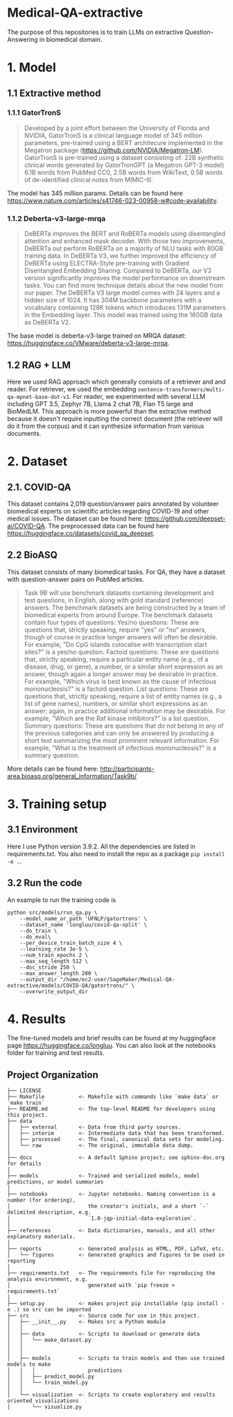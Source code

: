 Medical-QA-extractive
==============================

The purpose of this repositories is to train LLMs on extractive Question-Answering in biomedical domain.

# 1. Model
## 1.1 Extractive method
### 1.1.1 GatorTronS
>Developed by a joint effort between the University of Florida and NVIDIA, GatorTronS is a clinical language model of 345 million parameters, pre-trained using a BERT architecure implemented in the Megatron package (https://github.com/NVIDIA/Megatron-LM). GatorTronS is pre-trained using a dataset consisting of: 22B synthetic clinical words generated by GatorTronGPT (a Megatron GPT-3 model) 6.1B words from PubMed CC0, 2.5B words from WikiText, 0.5B words of de-identified clinical notes from MIMIC-III.

The model has 345 million params. Details can be found here https://www.nature.com/articles/s41746-023-00958-w#code-availability.

### 1.1.2 Deberta-v3-large-mrqa
>DeBERTa improves the BERT and RoBERTa models using disentangled attention and enhanced mask decoder. With those two improvements, DeBERTa out perform RoBERTa on a majority of NLU tasks with 80GB training data.
In DeBERTa V3, we further improved the efficiency of DeBERTa using ELECTRA-Style pre-training with Gradient Disentangled Embedding Sharing. Compared to DeBERTa, our V3 version significantly improves the model performance on downstream tasks. You can find more technique details about the new model from our paper.
The DeBERTa V3 large model comes with 24 layers and a hidden size of 1024. It has 304M backbone parameters with a vocabulary containing 128K tokens which introduces 131M parameters in the Embedding layer. This model was trained using the 160GB data as DeBERTa V2.

The base model is deberta-v3-large trained on MRQA dataset: https://huggingface.co/VMware/deberta-v3-large-mrqa.

## 1.2 RAG + LLM
Here we used RAG approach which generally consists of a retriever and and reader. For retriever, we used the embedding `sentence-transformers/multi-qa-mpnet-base-dot-v1`. For reader, we experimented with several LLM including GPT 3.5, Zephyr 7B, Llama 2 chat 7B, Flan T5 large and BioMedLM. This approach is more powerful than the extractive method because it doesn't require inputting the correct document (the retriever will do it from the corpus) and it can synthesize information from various documents.

# 2. Dataset
## 2.1. COVID-QA
This dataset contains 2,019 question/answer pairs annotated by volunteer biomedical experts on scientific articles regarding COVID-19 and other medical issues. The dataset can be found here: https://github.com/deepset-ai/COVID-QA. The preprocessed data can be found here https://huggingface.co/datasets/covid_qa_deepset.

## 2.2 BioASQ
This dataset consists of many biomedical tasks. For QA, they have a dataset with question-answer pairs on PubMed articles.
>Task 9B will use benchmark datasets containing development and test questions, in English, along with gold standard (reference) answers. The benchmark datasets are being constructed by a team of biomedical experts from around Europe.
The benchmark datasets contain four types of questions:
Yes/no questions: These are questions that, strictly speaking, require "yes" or "no" answers, though of course in practice longer answers will often be desirable. For example, "Do CpG islands colocalise with transcription start sites?" is a yes/no question.
Factoid questions: These are questions that, strictly speaking, require a particular entity name (e.g., of a disease, drug, or gene), a number, or a similar short expression as an answer, though again a longer answer may be desirable in practice. For example, "Which virus is best known as the cause of infectious mononucleosis?" is a factoid question.
List questions: These are questions that, strictly speaking, require a list of entity names (e.g., a list of gene names), numbers, or similar short expressions as an answer; again, in practice additional information may be desirable. For example, "Which are the Raf kinase inhibitors?" is a list question.
Summary questions: These are questions that do not belong in any of the previous categories and can only be answered by producing a short text summarizing the most prominent relevant information. For example, "What is the treatment of infectious mononucleosis?" is a summary question.

More details can be found here: http://participants-area.bioasq.org/general_information/Task9b/

# 3. Training setup
## 3.1 Environment
Here I use Python version 3.9.2. All the dependencies are listed in requirements.txt.
You also need to install the repo as a package `pip install -e .`.

## 3.2 Run the code
An example to run the training code is
```
python src/models/run_qa.py \
    --model_name_or_path 'UFNLP/gatortrons' \
    --dataset_name 'longluu/covid-qa-split' \
    --do_train \
    --do_eval\
    --per_device_train_batch_size 4 \
    --learning_rate 3e-5 \
    --num_train_epochs 2 \
    --max_seq_length 512 \
    --doc_stride 250 \
    --max_answer_length 200 \
    --output_dir "/home/ec2-user/SageMaker/Medical-QA-extractive/models/COVID-QA/gatortrons/" \
    --overwrite_output_dir
```

# 4. Results
The fine-tuned models and brief results can be found at my huggingface page https://huggingface.co/longluu.
You can also look at the notebooks folder for training and test results.

Project Organization
------------

    ├── LICENSE
    ├── Makefile           <- Makefile with commands like `make data` or `make train`
    ├── README.md          <- The top-level README for developers using this project.
    ├── data
    │   ├── external       <- Data from third party sources.
    │   ├── interim        <- Intermediate data that has been transformed.
    │   ├── processed      <- The final, canonical data sets for modeling.
    │   └── raw            <- The original, immutable data dump.
    │
    ├── docs               <- A default Sphinx project; see sphinx-doc.org for details
    │
    ├── models             <- Trained and serialized models, model predictions, or model summaries
    │
    ├── notebooks          <- Jupyter notebooks. Naming convention is a number (for ordering),
    │                         the creator's initials, and a short `-` delimited description, e.g.
    │                         `1.0-jqp-initial-data-exploration`.
    │
    ├── references         <- Data dictionaries, manuals, and all other explanatory materials.
    │
    ├── reports            <- Generated analysis as HTML, PDF, LaTeX, etc.
    │   └── figures        <- Generated graphics and figures to be used in reporting
    │
    ├── requirements.txt   <- The requirements file for reproducing the analysis environment, e.g.
    │                         generated with `pip freeze > requirements.txt`
    │
    ├── setup.py           <- makes project pip installable (pip install -e .) so src can be imported
    ├── src                <- Source code for use in this project.
    │   ├── __init__.py    <- Makes src a Python module
    │   │
    │   ├── data           <- Scripts to download or generate data
    │   │   └── make_dataset.py
    │   │
    │   │
    │   ├── models         <- Scripts to train models and then use trained models to make
    │   │   │                 predictions
    │   │   ├── predict_model.py
    │   │   └── train_model.py
    │   │
    │   └── visualization  <- Scripts to create exploratory and results oriented visualizations
    │       └── visualize.py

